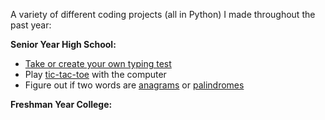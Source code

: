 A variety of different coding projects (all in Python) I made throughout the past year:


**Senior Year High School:**
* [Take or create your own typing test](./highschool/typing_test.py)
* Play [tic-tac-toe](./highschool/tic_tac_toe.py) with the computer
* Figure out if two words are [anagrams](./highschool/anagrams.py) or [palindromes](./highschool/palindrome.py)

**Freshman Year College:**
